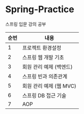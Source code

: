 # Spring-Practice
스프링 입문 강의 공부

|순번|내용|
|------|---|
|1|프로젝트 환경설정|
|2|스프링 웹 개발 기초|
|3|회원 관리 예제 (백엔드)|
|4|스프링 빈과 의존관계|
|5|회원 관리 예제 (웹 MVC)|
|6|스프링 DB 접근 기술|
|7|AOP|
